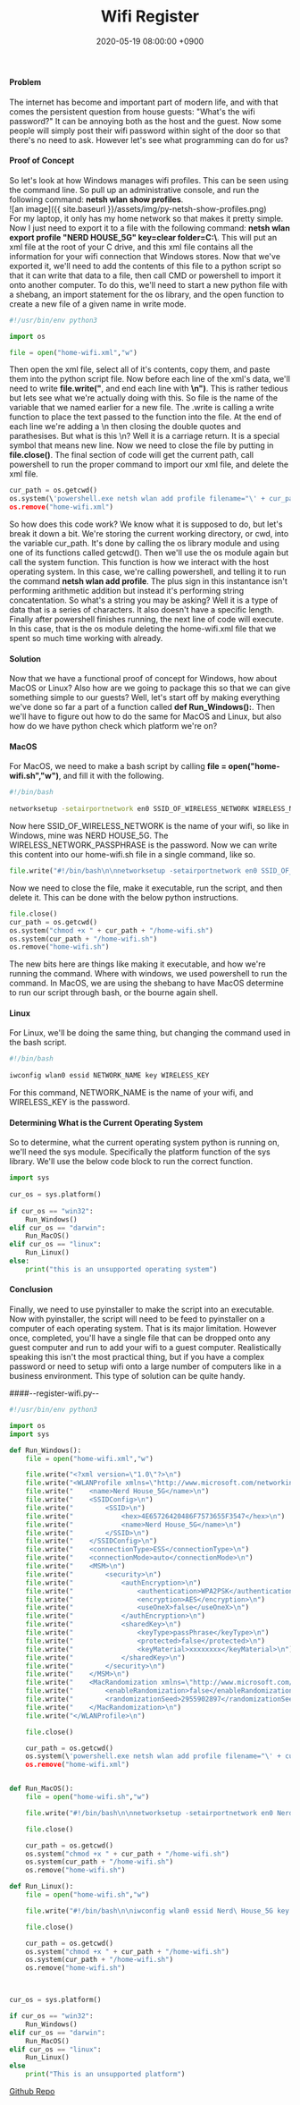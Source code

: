 ﻿---
layout: post
title: Wifi Register
date: 2020-05-19 08:00:00 +0900
category: python
---

#### Problem
The internet has become and important part of modern life, and with that comes the persistent question from house guests: "What\'s the wifi password?"  It can be annoying both as the host and the guest.  Now some people will simply post their wifi password within sight of the door so that there\'s no need to ask.  However let\'s see what programming can do for us?

#### Proof of Concept
So let\'s look at how Windows manages wifi profiles.  This can be seen using the command line.  So pull up an administrative console, and run the following command: **netsh wlan show profiles**.  
![an image]({{ site.baseurl }}/assets/img/py-netsh-show-profiles.png)  
For my laptop, it only has my home network so that makes it pretty simple.  Now I just need to export it to a file with the following command: **netsh wlan export profile \"NERD HOUSE_5G\" key=clear folder=C:\\**.  This will put an xml file at the root of your C drive, and this xml file contains all the information for your wifi connection that Windows stores.  Now that we\'ve exported it, we\'ll need to add the contents of this file to a python script so that it can write that data to a file, then call CMD or powershell to import it onto another computer.  To do this, we\'ll need to start a new python file with a shebang, an import statement for the os library, and the open function to create a new file of a given name in write mode.

```python
#!/usr/bin/env python3

import os

file = open("home-wifi.xml","w")
```

Then open the xml file, select all of it\'s contents, copy them, and paste them into the python script file.  Now before each line of the xml\'s data, we\'ll need to write **file.write("**, and end each line with **\n")**.  This is rather tedious but lets see what we\'re actually doing with this.  So file is the name of the variable that we named earlier for a new file.  The .write is calling a write function to place the text passed to the function into the file.  At the end of each line we\'re adding a \n then closing the double quotes and parathesises.  But what is this \n?  Well it is a carriage return.  It is a special symbol that means new line.  Now we need to close the file by putting in **file.close()**.  The final section of code will get the current path, call powershell to run the proper command to import our xml file, and delete the xml file.

```python
cur_path = os.getcwd()
os.system(\'powershell.exe netsh wlan add profile filename="\' + cur_path + \'\home-wifi.xml"\')
os.remove("home-wifi.xml")
```

So how does this code work?  We know what it is supposed to do, but let\'s break it down a bit.  We\'re storing the current working directory, or cwd, into the variable cur_path.  It\'s done by calling the os library module and using one of its functions called getcwd().  Then we\'ll use the os module again but call the system function.  This function is how we interact with the host operating system.  In this case, we\'re calling powershell, and telling it to run the command **netsh wlan add profile**.  The plus sign in this instantance isn\'t performing arithmetic addition but instead it\'s performing string concatentation.  So what\'s a string you may be asking?  Well it is a type of data that is a series of characters.  It also doesn\'t have a specific length.  Finally after powershell finishes running, the next line of code will execute.  In this case, that is the os module deleting the home-wifi.xml file that we spent so much time working with already.

#### Solution
Now that we have a functional proof of concept for Windows, how about MacOS or Linux?  Also how are we going to package this so that we can give something simple to our guests?  Well, let\'s start off by making everything we\'ve done so far a part of a function called **def Run_Windows():**.  Then we\'ll have to figure out how to do the same for MacOS and Linux, but also how do we have python check which platform we\'re on?
        
#### MacOS
For MacOS, we need to make a bash script by calling **file = open("home-wifi.sh","w")**, and fill it with the following.

```bash
#!/bin/bash
    
networksetup -setairportnetwork en0 SSID_OF_WIRELESS_NETWORK WIRELESS_NETWORK_PASSPHRASE
```

Now here SSID_OF_WIRELESS_NETWORK is the name of your wifi, so like in Windows, mine was NERD HOUSE_5G.  The WIRELESS_NETWORK_PASSPHRASE is the password.  Now we can write this content into our home-wifi.sh file in a single command, like so.

```python
file.write("#!/bin/bash\n\nnetworksetup -setairportnetwork en0 SSID_OF_WIRELESS_NETWORK WIRELESS_NETWORK_PASSPHRASE")
```

Now we need to close the file, make it executable, run the script, and then delete it.  This can be done with the below python instructions.

```python
file.close()
cur_path = os.getcwd()
os.system("chmod +x " + cur_path + "/home-wifi.sh")
os.system(cur_path + "/home-wifi.sh")
os.remove("home-wifi.sh")
```

The new bits here are things like making it executable, and how we\'re running the command.  Where with windows, we used powershell to run the command.  In MacOS, we are using the shebang to have MacOS determine to run our script through bash, or the bourne again shell.

#### Linux
For Linux, we\'ll be doing the same thing, but changing the command used in the bash script.

```bash
#!/bin/bash
    
iwconfig wlan0 essid NETWORK_NAME key WIRELESS_KEY
```

For this command, NETWORK_NAME is the name of your wifi, and WIRELESS_KEY is the password.

#### Determining What is the Current Operating System
So to determine, what the current operating system python is running on, we\'ll need the sys module.  Specifically the platform function of the sys library.  We\'ll use the below code block to run the correct function.

```python
import sys
    
cur_os = sys.platform()
    
if cur_os == "win32":
    Run_Windows()
elif cur_os == "darwin":
    Run_MacOS()
elif cur_os == "linux":
    Run_Linux()
else:
    print("this is an unsupported operating system")
```

#### Conclusion
Finally, we need to use pyinstaller to make the script into an executable.  Now with pyinstaller, the script will need to be feed to pyinstaller on a computer of each operating system.  That is its major limitation.  However once, completed, you\'ll have a single file that can be dropped onto any guest computer and run to add your wifi to a guest computer.  Realistically speaking this isn\'t the most practical thing, but if you have a complex password or need to setup wifi onto a large number of computers like in a business environment.  This type of solution can be quite handy.
        
####--register-wifi.py--
```python
#!/usr/bin/env python3

import os
import sys

def Run_Windows():
    file = open("home-wifi.xml","w")

    file.write("<?xml version=\"1.0\"?>\n")
    file.write("<WLANProfile xmlns=\"http://www.microsoft.com/networking/WLAN/profile/v1\">\n")
    file.write("	<name>Nerd House_5G</name>\n")
    file.write("	<SSIDConfig>\n")
    file.write("		<SSID>\n")
    file.write("			<hex>4E65726420486F7573655F3547</hex>\n")
    file.write("			<name>Nerd House_5G</name>\n")
    file.write("		</SSID>\n")
    file.write("	</SSIDConfig>\n")
    file.write("	<connectionType>ESS</connectionType>\n")
    file.write("	<connectionMode>auto</connectionMode>\n")
    file.write("	<MSM>\n")
    file.write("		<security>\n")
    file.write("			<authEncryption>\n")
    file.write("				<authentication>WPA2PSK</authentication>\n")
    file.write("				<encryption>AES</encryption>\n")
    file.write("				<useOneX>false</useOneX>\n")
    file.write("			</authEncryption>\n")
    file.write("			<sharedKey>\n")
    file.write("				<keyType>passPhrase</keyType>\n")
    file.write("				<protected>false</protected>\n")
    file.write("				<keyMaterial>xxxxxxxx</keyMaterial>\n")
    file.write("			</sharedKey>\n")
    file.write("		</security>\n")
    file.write("	</MSM>\n")
    file.write("	<MacRandomization xmlns=\"http://www.microsoft.com/networking/WLAN/profile/v3\">\n")
    file.write("		<enableRandomization>false</enableRandomization>\n")
    file.write("		<randomizationSeed>2955902897</randomizationSeed>\n")
    file.write("	</MacRandomization>\n")
    file.write("</WLANProfile>\n")

    file.close()

    cur_path = os.getcwd()
    os.system(\'powershell.exe netsh wlan add profile filename="\' + cur_path + \'\home-wifi.xml"\')
    os.remove("home-wifi.xml")


def Run_MacOS():
    file = open("home-wifi.sh","w")

    file.write("#!/bin/bash\n\nnetworksetup -setairportnetwork en0 Nerd\ House_5G xxxxxxxx")

    file.close()

    cur_path = os.getcwd()
    os.system("chmod +x " + cur_path + "/home-wifi.sh")
    os.system(cur_path + "/home-wifi.sh")
    os.remove("home-wifi.sh")

def Run_Linux():
    file = open("home-wifi.sh","w")

    file.write("#!/bin/bash\n\niwconfig wlan0 essid Nerd\ House_5G key xxxxxxxx")

    file.close()

    cur_path = os.getcwd()
    os.system("chmod +x " + cur_path + "/home-wifi.sh")
    os.system(cur_path + "/home-wifi.sh")
    os.remove("home-wifi.sh")



cur_os = sys.platform()

if cur_os == "win32":
    Run_Windows()
elif cur_os == "darwin":
    Run_MacOS()
elif cur_os == "linux":
    Run_Linux()
else
    print("This is an unsupported platform")
```

[Github Repo](https://github.com/besmith43/Py_RegisterWifi)




